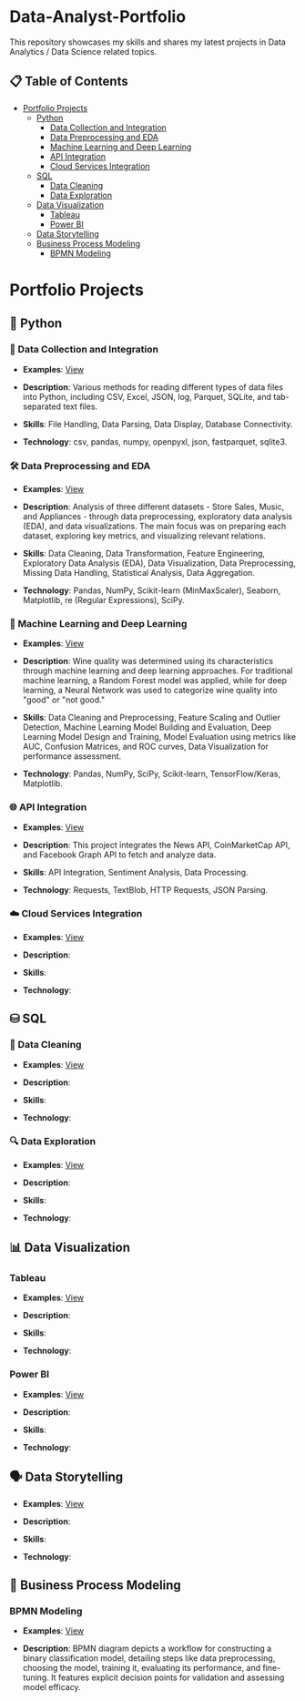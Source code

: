 # Data-Analyst-Portfolio

This repository showcases my skills and shares my latest projects in Data Analytics / Data Science related topics.

## 📋 Table of Contents
- [Portfolio Projects](#Portfolio-Projects)
    - [Python](#Python)
        - [Data Collection and Integration](#Data-Collection-and-Integration)
        - [Data Preprocessing and EDA](#Data-Preprocessing-and-EDA)
        - [Machine Learning and Deep Learning](#Machine-Learning-and-Deep-Learning)
        - [API Integration](#API-Integration)
        - [Cloud Services Integration](#Cloud-Services-Integration)
    - [SQL](#SQL)
        - [Data Cleaning](#Data-Cleaning)
        - [Data Exploration](#Data-Exploration)
    - [Data Visualization](#Data-Visualization)
        - [Tableau](#Tableau)
        - [Power BI](#Power-BI)
    - [Data Storytelling](#Data-Storytelling)
    - [Business Process Modeling](#Business-Process-Modeling)
        - [BPMN Modeling](#BPMN-Modeling)

# Portfolio Projects

## 🐍 Python

### 🔌 Data Collection and Integration
- **Examples**: [View](https://github.com/AndriiKachan/Portfolio-Projects/tree/main/Python/Data%20Collection%20and%20Integration)
  
- **Description**: Various methods for reading different types of data files into Python, including CSV, Excel, JSON, log, Parquet, SQLite, and tab-separated text files.
  
- **Skills**: File Handling, Data Parsing, Data Display, Database Connectivity.
  
- **Technology**: csv, pandas, numpy, openpyxl, json, fastparquet, sqlite3.
  
### 🛠️ Data Preprocessing and EDA
- **Examples**: [View](https://github.com/AndriiKachan/Portfolio-Projects/tree/main/Python/Data%20Preprocessing%20and%20EDA)
  
- **Description**: Analysis of three different datasets - Store Sales, Music, and Appliances - through data preprocessing, exploratory data analysis (EDA), and data visualizations. The main focus was on preparing each dataset, exploring key metrics, and visualizing relevant relations.
  
- **Skills**: Data Cleaning, Data Transformation, Feature Engineering, Exploratory Data Analysis (EDA), Data Visualization, Data Preprocessing, Missing Data Handling, Statistical Analysis, Data Aggregation.
  
- **Technology**: Pandas, NumPy, Scikit-learn (MinMaxScaler), Seaborn, Matplotlib, re (Regular Expressions), SciPy.

### 🤖 Machine Learning and Deep Learning
- **Examples**: [View](https://github.com/AndriiKachan/Portfolio-Projects/tree/main/Python/Machine%20Learning%20and%20Deep%20Learning)
  
- **Description**: Wine quality was determined using its characteristics through machine learning and deep learning approaches. For traditional machine learning, a Random Forest model was applied, while for deep learning, a Neural Network was used to categorize wine quality into "good" or "not good."
  
- **Skills**: Data Cleaning and Preprocessing, Feature Scaling and Outlier Detection, Machine Learning Model Building and Evaluation, Deep Learning Model Design and Training, Model Evaluation using metrics like AUC, Confusion Matrices, and ROC curves, Data Visualization for performance assessment.
  
- **Technology**: Pandas, NumPy, SciPy, Scikit-learn, TensorFlow/Keras, Matplotlib.

### 🌐 API Integration
- **Examples**: [View](https://github.com/AndriiKachan/Portfolio-Projects/tree/main/Python/API%20Integration)
  
- **Description**: This project integrates the News API, CoinMarketCap API, and Facebook Graph API to fetch and analyze data.
  
- **Skills**: API Integration, Sentiment Analysis, Data Processing.
  
- **Technology**: Requests, TextBlob, HTTP Requests, JSON Parsing.

### ☁️ Cloud Services Integration
- **Examples**: [View](https://github.com/AndriiKachan/Portfolio-Projects/tree/main/Python/Cloud%20Services%20Integration)
  
- **Description**:
  
- **Skills**:
  
- **Technology**:

## ⛁ SQL

### 🧹 Data Cleaning
- **Examples**: [View](https://github.com/AndriiKachan/Portfolio-Projects/tree/main/SQL/Data%20Cleaning)
  
- **Description**:
  
- **Skills**:
  
- **Technology**:

### 🔍 Data Exploration
- **Examples**: [View](https://github.com/AndriiKachan/Portfolio-Projects/tree/main/SQL/Data%20Exploration)
  
- **Description**:
  
- **Skills**:
  
- **Technology**:

## 📊 Data Visualization

### Tableau
- **Examples**: [View](https://github.com/AndriiKachan/Portfolio-Projects/tree/main/Data%20Visualization/Tableau)
  
- **Description**:
  
- **Skills**:
  
- **Technology**:

### Power BI
- **Examples**: [View](https://github.com/AndriiKachan/Portfolio-Projects/tree/main/Data%20Visualization/Power%20BI)
  
- **Description**:
  
- **Skills**:
  
- **Technology**:

## 🗣️ Data Storytelling
- **Examples**: [View](https://github.com/AndriiKachan/Portfolio-Projects/tree/main/Data%20Storytelling)
  
- **Description**:
  
- **Skills**:
  
- **Technology**:

## 🔗 Business Process Modeling

### BPMN Modeling
- **Examples**: [View](https://github.com/AndriiKachan/Portfolio-Projects/tree/main/Business%20Process%20Modeling/BPMN)
  
- **Description**: BPMN diagram depicts a workflow for constructing a binary classification model, detailing steps like data preprocessing, choosing the model, training it, evaluating its performance, and fine-tuning. It features explicit decision points for validation and assessing model efficacy.
